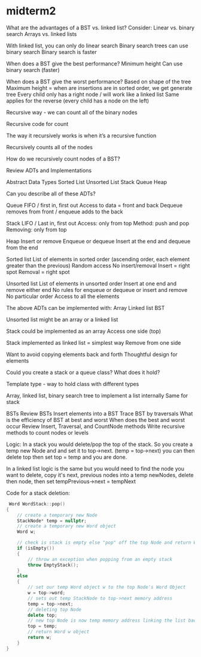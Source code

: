 # midterm2

What are the advantages of a BST vs. linked list?
Consider:
Linear vs. binary search
Arrays vs. linked lists

With linked list, you can only do linear search
Binary search trees can use binary search
Binary search is faster

When does a BST give the best performance?
Minimum height
Can use binary search (faster)

When does a BST give the worst performance?
Based on shape of the tree
Maximum height = when are insertions are in sorted order, we get generate tree
Every child only has a right node / will work like a linked list
Same applies for the reverse (every child has a node on the left)

Recursive way - we can count all of the binary nodes

Recursive code for count

The way it recursively works is when it’s a recursive function

Recursively counts all of the nodes

How do we recursively count nodes of a BST?




Review ADTs and Implementations

Abstract Data Types
Sorted List
Unsorted List
Stack
Queue
Heap 

Can you describe all of these ADTs?

Queue
FIFO / first in, first out
Access to data = front and back
Dequeue removes from front / enqueue adds to the back

Stack
LIFO / Last in, first out
Access: only from top
Method: push and pop
Removing: only from top

Heap
Insert or remove
Enqueue or dequeue
Insert at the end and dequeue from the end

Sorted list
List of elements in sorted order (ascending order, each element greater than the previous)
Random access
No insert/removal
Insert = right spot
Removal = right spot

Unsorted list
List of elements in unsorted order
Insert at one end and remove either end
No rules for enqueue or dequeue or insert and remove
No particular order
Access to all the elements

The above ADTs can be implemented with:
Array
Linked list
BST

Unsorted list might be an array or a linked list

Stack could be implemented as an array
Access one side (top)

Stack implemented as linked list = simplest way
Remove from one side

Want to avoid copying elements back and forth
Thoughtful design for elements

Could you create a stack or a queue class?
What does it hold?

Template type - way to hold class with different types


Array, linked list, binary search tree to implement a list internally
Same for stack


BSTs
Review BSTs
Insert elements into a BST
Trace BST by traversals
What is the efficiency of BST at best and worst
When does the best and worst occur
Review Insert, Traversal, and CountNode methods
Write recursive methods to count nodes or levels

Logic: In a stack you would delete/pop the top of the stack. So you create a temp new Node and and set it to top->next. (temp = top->next) you can then delete top then set top = temp and you are done.

In a linked list logic is the same but you would need to find the node you want to delete, copy it's next, previous nodes into a temp newNodes, delete then node, then set tempPrevious->next = tempNext

Code for a stack deletion:
```cpp
 Word WordStack::pop()
{
    // create a temporary new Node
    StackNode* temp = nullptr;
    // create a temporary new Word object
    Word w;

    // check is stack is empty else "pop" off the top Node and return Word object
    if (isEmpty())
    {
        // throw an exception when popping from an empty stack
        throw EmptyStack();
    }
    else
    {
        // set our temp Word object w to the top Node's Word Object
        w = top->word;
        // sets out temp StackNode to top->next memory address
        temp = top->next;
        // deleting top Node
        delete top;
        // new top Node is now temp memory address linking the list back together
        top = temp;
        // return Word w object
        return w;
    }
}
```
